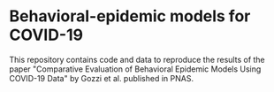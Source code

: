 # Behavioral-epidemic models for COVID-19

This repository contains code and data to reproduce the results of the paper "Comparative Evaluation of Behavioral Epidemic Models Using COVID-19 Data" by Gozzi et al. published in PNAS. 
